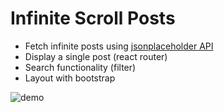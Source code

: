 # Infinite Scroll Posts

- Fetch infinite posts using [jsonplaceholder API](https://jsonplaceholder.typicode.com)
- Display a single post (react router)
- Search functionality (filter)
- Layout with bootstrap

![demo](https://github.com/charlisung/infinite-scroll/blob/main/src/imgs/Kapture%202021-09-30%20at%2022.58.50.gif)
